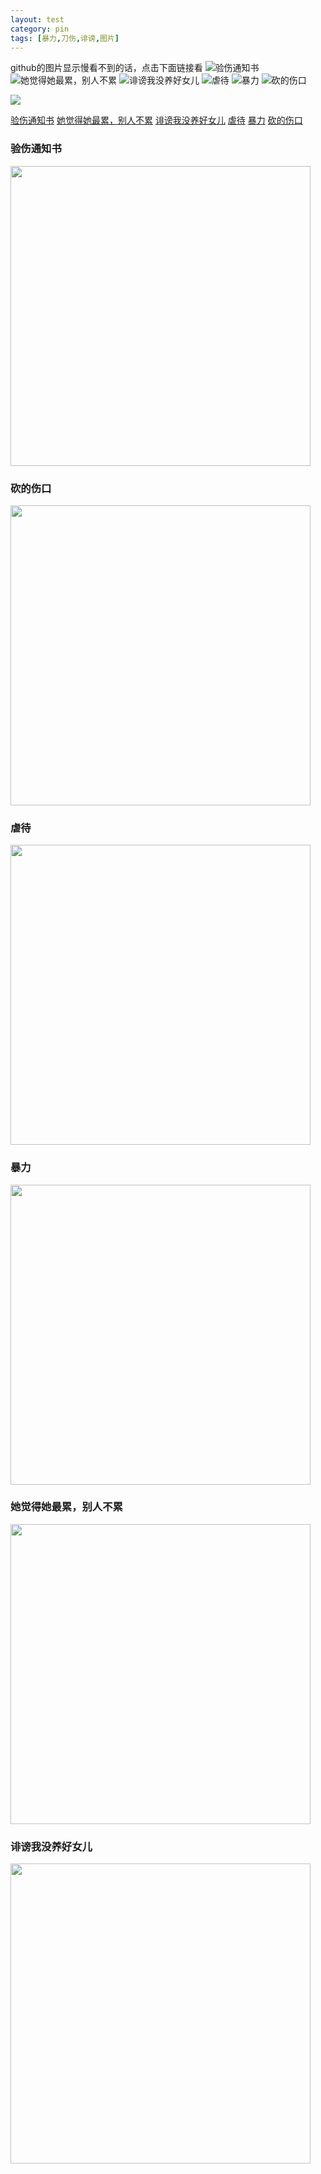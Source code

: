 ```yaml
---
layout: test
category: pin
tags: [暴力,刀伤,诽谤,图片]
---
```

github的图片显示慢看不到的话，点击下面链接看
![验伤通知书](http://47.101.178.54:82/images/1.jpg)
![她觉得她最累，别人不累](http://47.101.178.54:82/images/2.jpg)
![诽谤我没养好女儿](http://47.101.178.54:82/images/3.jpg)
![虐待](http://47.101.178.54:82/images/4.jpg)
![暴力](http://47.101.178.54:82/images/5.jpg)
![砍的伤口](http://47.101.178.54:82/images/6.jpg)

<image src="http://47.101.178.54:82/images/1.jpg"/>

<a href="http://47.101.178.54:82/images/1.jpg">验伤通知书</a>
<a href="http://47.101.178.54:82/images/2.jpg">她觉得她最累，别人不累</a>
<a href="http://47.101.178.54:82/images/3.jpg">诽谤我没养好女儿</a>
<a href="http://47.101.178.54:82/images/4.jpg">虐待</a>
<a href="http://47.101.178.54:82/images/5.jpg">暴力</a>
<a href="http://47.101.178.54:82/images/6.jpg">砍的伤口</a>

### 验伤通知书
<picture>
<img src="http://47.101.178.54:82/images/1.jpg" width="480"/>
</picture> 

### 砍的伤口
<picture>
<img src="http://47.101.178.54:82/images/6.jpg" width="480"/>
</picture>

### 虐待
<picture>
<img src="http://47.101.178.54:82/images/4.jpg" width="480"/>
</picture>

### 暴力
<picture>
<img src="http://47.101.178.54:82/images/5.jpg" width="480"/>
</picture>

### 她觉得她最累，别人不累
<picture>
<img src="http://47.101.178.54:82/images/2.jpg" width="480"/>
</picture>

### 诽谤我没养好女儿
<picture>
<img src="http://47.101.178.54:82/images/3.jpg" width="480"/>
</picture>
